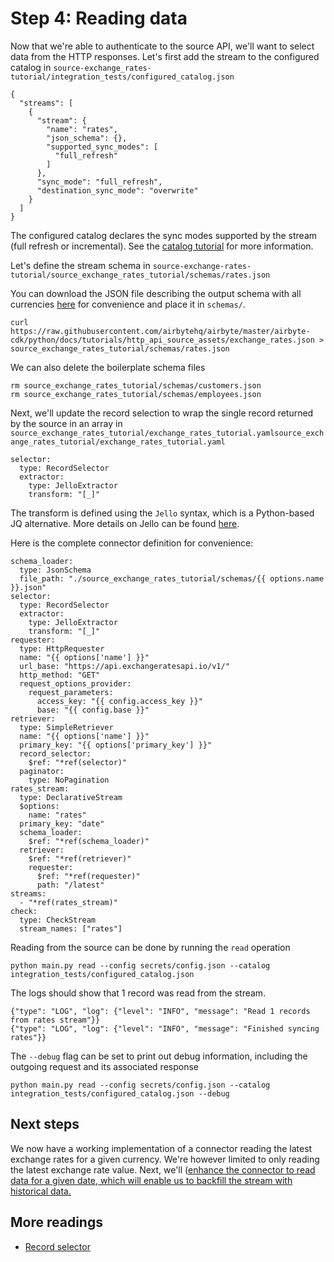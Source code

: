 # Step 4: Reading data

Now that we're able to authenticate to the source API, we'll want to select data from the HTTP responses.
Let's first add the stream to the configured catalog in `source-exchange_rates-tutorial/integration_tests/configured_catalog.json`

```
{
  "streams": [
    {
      "stream": {
        "name": "rates",
        "json_schema": {},
        "supported_sync_modes": [
          "full_refresh"
        ]
      },
      "sync_mode": "full_refresh",
      "destination_sync_mode": "overwrite"
    }
  ]
}
```

The configured catalog declares the sync modes supported by the stream \(full refresh or incremental\).
See the [catalog tutorial](https://docs.airbyte.io/understanding-airbyte/beginners-guide-to-catalog) for more information.

Let's define the stream schema in `source-exchange-rates-tutorial/source_exchange_rates_tutorial/schemas/rates.json`

You can download the JSON file describing the output schema with all currencies [here](https://raw.githubusercontent.com/airbytehq/airbyte/master/airbyte-cdk/python/docs/tutorials/http_api_source_assets/exchange_rates.json) for convenience and place it in `schemas/`.

```
curl https://raw.githubusercontent.com/airbytehq/airbyte/master/airbyte-cdk/python/docs/tutorials/http_api_source_assets/exchange_rates.json > source_exchange_rates_tutorial/schemas/rates.json
```

We can also delete the boilerplate schema files

```
rm source_exchange_rates_tutorial/schemas/customers.json
rm source_exchange_rates_tutorial/schemas/employees.json
```

Next, we'll update the record selection to wrap the single record returned by the source in an array in `source_exchange_rates_tutorial/exchange_rates_tutorial.yamlsource_exchange_rates_tutorial/exchange_rates_tutorial.yaml`

```
selector:
  type: RecordSelector
  extractor:
    type: JelloExtractor
    transform: "[_]"
```

The transform is defined using the `Jello` syntax, which is a Python-based JQ alternative. More details on Jello can be found [here](https://github.com/kellyjonbrazil/jello).

Here is the complete connector definition for convenience:

```
schema_loader:
  type: JsonSchema
  file_path: "./source_exchange_rates_tutorial/schemas/{{ options.name }}.json"
selector:
  type: RecordSelector
  extractor:
    type: JelloExtractor
    transform: "[_]"
requester:
  type: HttpRequester
  name: "{{ options['name'] }}"
  url_base: "https://api.exchangeratesapi.io/v1/"
  http_method: "GET"
  request_options_provider:
    request_parameters:
      access_key: "{{ config.access_key }}"
      base: "{{ config.base }}"
retriever:
  type: SimpleRetriever
  name: "{{ options['name'] }}"
  primary_key: "{{ options['primary_key'] }}"
  record_selector:
    $ref: "*ref(selector)"
  paginator:
    type: NoPagination
rates_stream:
  type: DeclarativeStream
  $options:
    name: "rates"
  primary_key: "date"
  schema_loader:
    $ref: "*ref(schema_loader)"
  retriever:
    $ref: "*ref(retriever)"
    requester:
      $ref: "*ref(requester)"
      path: "/latest"
streams:
  - "*ref(rates_stream)"
check:
  type: CheckStream
  stream_names: ["rates"]
```

Reading from the source can be done by running the `read` operation

```
python main.py read --config secrets/config.json --catalog integration_tests/configured_catalog.json
```

The logs should show that 1 record was read from the stream.

```
{"type": "LOG", "log": {"level": "INFO", "message": "Read 1 records from rates stream"}}
{"type": "LOG", "log": {"level": "INFO", "message": "Finished syncing rates"}}
```

The `--debug` flag can be set to print out debug information, including the outgoing request and its associated response

```python main.py read --config secrets/config.json --catalog integration_tests/configured_catalog.json --debug```

## Next steps

We now have a working implementation of a connector reading the latest exchange rates for a given currency.
We're however limited to only reading the latest exchange rate value.
Next, we'll ([enhance the connector to read data for a given date, which will enable us to backfill the stream with historical data.](5-incremental-reads.md)

## More readings

- [Record selector](../record-selector.md)